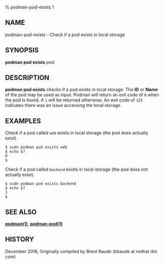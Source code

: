 % podman-pod-exists 1

## NAME
podman-pod-exists - Check if a pod exists in local storage

## SYNOPSIS
**podman pod exists** *pod*

## DESCRIPTION
**podman pod exists** checks if a pod exists in local storage. The **ID** or **Name**
of the pod may be used as input.  Podman will return an exit code
of `0` when the pod is found.  A `1` will be returned otherwise. An exit code of `125` indicates there
was an issue accessing the local storage.

## EXAMPLES

Check if a pod called `web` exists in local storage (the pod does actually exist).
```
$ sudo podman pod exists web
$ echo $?
0
$
```

Check if a pod called `backend` exists in local storage (the pod does not actually exist).
```
$ sudo podman pod exists backend
$ echo $?
1
$
```

## SEE ALSO
**[podman(1)](podman.1.md)**, **[podman-pod(1)](podman-pod.1.md)**

## HISTORY
December 2018, Originally compiled by Brent Baude (bbaude at redhat dot com)
